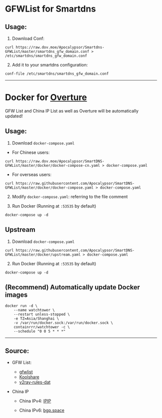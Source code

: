 # GFWList for Smartdns

## Usage:
1. Download Conf: 
```
curl https://raw.dov.moe/Apocalypsor/Smartdns-GFWList/master/smartdns_gfw_domain.conf > /etc/smartdns/smartdns_gfw_domain.conf
```

2. Add it to your smartdns configuration:
```
conf-file /etc/smartdns/smartdns_gfw_domain.conf
```

---



# Docker for [Overture](https://github.com/shawn1m/overture)

GFW List and China IP List as well as Overture will be automatically updated!

## Usage:
1. Download `docker-compose.yaml`
+ For Chinese users:
```
curl https://raw.dov.moe/Apocalypsor/SmartDNS-GFWList/master/docker/docker-compose-cn.yaml > docker-compose.yaml
```
+ For overseas users:
```
curl https://raw.githubusercontent.com/Apocalypsor/SmartDNS-GFWList/master/docker/docker-compose.yaml > docker-compose.yaml
```

2. Modify `docker-compose.yaml`: referring to the file comment

3. Run Docker (Running at `:53535` by default)
```
docker-compose up -d
```

## Upstream
1. Download `docker-compose.yaml`
```
curl https://raw.githubusercontent.com/Apocalypsor/SmartDNS-GFWList/master/docker/upstream.yaml > docker-compose.yaml
```
2. Run Docker (Running at `:53535` by default)
```
docker-compose up -d
```

## (Recommend) Automatically update Docker images
```
docker run -d \
    --name watchtower \
    --restart unless-stopped \
    -e TZ=Asia/Shanghai \
    -v /var/run/docker.sock:/var/run/docker.sock \
    containrrr/watchtower -c \
    --schedule "0 0 5 * * *"
```

---

## Source:
+ GFW List:
   + [gfwlist](https://github.com/gfwlist/gfwlist)
   + [Koolshare](https://github.com/hq450/fancyss)
   + [v2ray-rules-dat](https://raw.githubusercontent.com/Loyalsoldier/v2ray-rules-dat/release/gfw.txt)
   
+ China IP

   * China IPv4: [IPIP](https://raw.githubusercontent.com/17mon/china_ip_list/master/china_ip_list.txt)

   * China IPv6: [bgp.space](https://bgp.space/)
